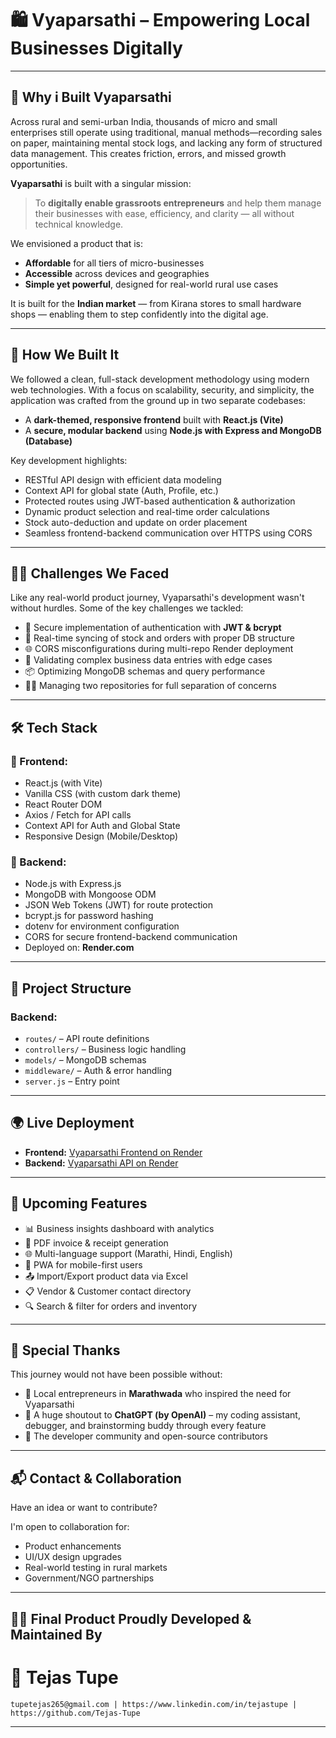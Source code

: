 # 🛍️ Vyaparsathi – Empowering Local Businesses Digitally

---

## 🚀 Why i Built Vyaparsathi

Across rural and semi-urban India, thousands of micro and small enterprises still operate using traditional, manual methods—recording sales on paper, maintaining mental stock logs, and lacking any form of structured data management. This creates friction, errors, and missed growth opportunities.

**Vyaparsathi** is built with a singular mission:  
> To **digitally enable grassroots entrepreneurs** and help them manage their businesses with ease, efficiency, and clarity — all without technical knowledge.

We envisioned a product that is:
- **Affordable** for all tiers of micro-businesses  
- **Accessible** across devices and geographies  
- **Simple yet powerful**, designed for real-world rural use cases  

It is built for the **Indian market** — from Kirana stores to small hardware shops — enabling them to step confidently into the digital age.

---

## 🧠 How We Built It

We followed a clean, full-stack development methodology using modern web technologies. With a focus on scalability, security, and simplicity, the application was crafted from the ground up in two separate codebases:

- A **dark-themed, responsive frontend** built with **React.js (Vite)**  
- A **secure, modular backend** using **Node.js with Express and MongoDB (Database)**

Key development highlights:
- RESTful API design with efficient data modeling
- Context API for global state (Auth, Profile, etc.)
- Protected routes using JWT-based authentication & authorization
- Dynamic product selection and real-time order calculations
- Stock auto-deduction and update on order placement
- Seamless frontend-backend communication over HTTPS using CORS

---

## 🧗‍♂️ Challenges We Faced

Like any real-world product journey, Vyaparsathi's development wasn't without hurdles. Some of the key challenges we tackled:

- 🔐 Secure implementation of authentication with **JWT & bcrypt**
- 🔄 Real-time syncing of stock and orders with proper DB structure
- 🌐 CORS misconfigurations during multi-repo Render deployment
- 🧪 Validating complex business data entries with edge cases
- 📦 Optimizing MongoDB schemas and query performance
- 🧑‍💻 Managing two repositories for full separation of concerns

---

## 🛠️ Tech Stack

### 🔮 Frontend:
- React.js (with Vite)
- Vanilla CSS (with custom dark theme)
- React Router DOM
- Axios / Fetch for API calls
- Context API for Auth and Global State
- Responsive Design (Mobile/Desktop)

### 🔧 Backend:
- Node.js with Express.js
- MongoDB with Mongoose ODM
- JSON Web Tokens (JWT) for route protection
- bcrypt.js for password hashing
- dotenv for environment configuration
- CORS for secure frontend-backend communication
- Deployed on: **Render.com**

---

## 📁 Project Structure

### Backend:
- `routes/` – API route definitions  
- `controllers/` – Business logic handling  
- `models/` – MongoDB schemas  
- `middleware/` – Auth & error handling  
- `server.js` – Entry point  

---

## 🌍 Live Deployment

- **Frontend:** [Vyaparsathi Frontend on Render](https://vyaparsathi-frontend.onrender.com)
- **Backend:** [Vyaparsathi API on Render](https://vyaparsathi.onrender.com)

---

## 🌟 Upcoming Features

- 📊 Business insights dashboard with analytics
- 🧾 PDF invoice & receipt generation
- 🌐 Multi-language support (Marathi, Hindi, English)
- 📱 PWA for mobile-first users
- 📤 Import/Export product data via Excel
- 📋 Vendor & Customer contact directory
- 🔍 Search & filter for orders and inventory

---

## 🤝 Special Thanks

This journey would not have been possible without:

- 🙏 Local entrepreneurs in **Marathwada** who inspired the need for Vyaparsathi  
- 🤖 A huge shoutout to **ChatGPT (by OpenAI)** – my coding assistant, debugger, and brainstorming buddy through every feature  
- 🙌 The developer community and open-source contributors  

---

## 📬 Contact & Collaboration

Have an idea or want to contribute?

I'm open to collaboration for:
- Product enhancements
- UI/UX design upgrades
- Real-world testing in rural markets
- Government/NGO partnerships

---

## 🧑‍💻 Final Product Proudly Developed & Maintained By

# 🚀 **Tejas Tupe**

`tupetejas265@gmail.com | https://www.linkedin.com/in/tejastupe | https://github.com/Tejas-Tupe`

---
